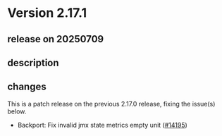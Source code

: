 # Version 2.17.1

## release on 20250709

## description

## changes

This is a patch release on the previous 2.17.0 release, fixing the issue(s) below.

* Backport: Fix invalid jmx state metrics empty unit (<a href="https://github.com/open-telemetry/opentelemetry-java-instrumentation/pull/14195" data-hovercard-type="pull_request" data-hovercard-url="/open-telemetry/opentelemetry-java-instrumentation/pull/14195/hovercard">#14195</a>)

